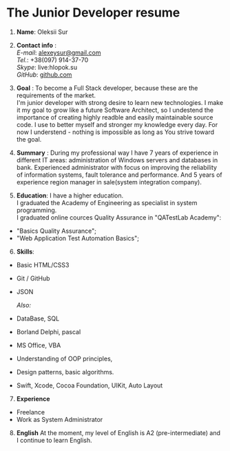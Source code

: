 # The Junior Developer resume #

1. **Name**:  Oleksii Sur<br>

2. **Contact info** : <br>
   *E-mail*: alexeysur@gmail.com<br>
   *Tel.*: +38(097) 914-37-70<br>
   *Skype*:  live:hlopok.su<br>
   *GitHub*: [github.com](https://github.com/alexeysur)

3. **Goal** :
 To become a Full Stack developer, because these are the requirements of the market.<br>
 I'm junior developer with strong desire to learn new technologies. I make it my goal to grow like a future Software Architect, so I undestend the importance
 of creating highly readble and easily maintainable source code. I use to better myself and stronger my knowledge every day.
 For now I understend - nothing is impossible as long as You strive toward the goal.
 
4. **Summary** :
During my professional way I have 7 years of experience in different IT areas: administration of Windows servers and
databases in bank. Experienced administrator with focus on improving the reliability of information systems, fault tolerance and performance. And 5 years of experience region manager in sale(system integration company). 

5. **Education**:
I have a higher education.<br>
I graduated the Academy of Engineering as specialist in system programming.<br>
I graduated online cources Quality Assurance in "QATestLab Academy":<br>
  - "Basics Quality Assurance";<br>
  - "Web Application Test Automation Basics";<br>

6. **Skills**:
* Basic HTML/CSS3
* Git / GitHub
* JSON
 
  *Also:*
* DataBase, SQL
* Borland Delphi, pascal
* MS Office, VBA
* Understanding of OOP principles, 
* Design patterns, basic algorithms.
* Swift, Xcode, Cocoa Foundation, UIKit, Auto Layout 

7. **Experience**
* Freelance
* Work as System Administrator

8. **English**
At the moment, my level of English is A2 (pre-intermediate) and I continue to learn English.